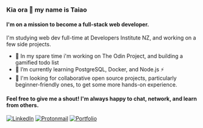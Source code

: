 ### Kia ora 👋 my name is Taiao
#### I'm on a mission to become a full-stack web developer.

I'm studying web dev full-time at Developers Institute NZ, and working on a few side projects.

- 🔭 In my spare time i'm working on The Odin Project, and building a gamified todo list
- 🌱 I’m currently learning PostgreSQL, Docker, and Node.js ⚡ 
- 👯 I'm looking for collaborative open source projects, particularly beginner-friendly ones, to get some more hands-on experience. 

#### Feel free to give me a shout! I'm always happy to chat, network, and learn from others.

[![LinkedIn](https://img.shields.io/badge/linkedin-%230077B5.svg?style=for-the-badge&logo=linkedin&logoColor=white)](https://www.linkedin.com/in/taiaokawiti/) [![Protonmail](https://img.shields.io/badge/ProtonMail-8B89CC?style=for-the-badge&logo=protonmail&logoColor=white)](mailto:taiaokawiti@protonmail.com) [![Portfolio](https://img.shields.io/badge/Portfolio-%23000000.svg?style=for-the-badge&logo=firefox&logoColor=#FF7139)](https://www.taiao.dev)



 
<!--
**flowtyf/flowtyf** is a ✨ _special_ ✨ repository because its `README.md` (this file) appears on your GitHub profile.

Here are some ideas to get you started:

- 🔭 I’m currently working on ...
- 🌱 I’m currently learning ...
- 👯 I’m looking to collaborate on ...
- 🤔 I’m looking for help with ...
- 💬 Ask me about ...
- 📫 How to reach me: ...
- 😄 Pronouns: ...
- ⚡ Fun fact: ...
-->
